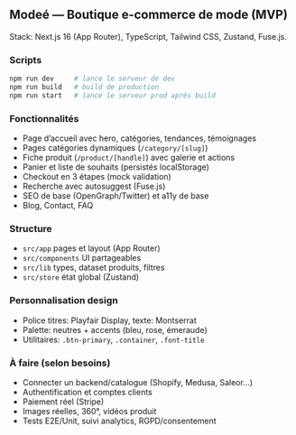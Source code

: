 ## Modeé — Boutique e-commerce de mode (MVP)

Stack: Next.js 16 (App Router), TypeScript, Tailwind CSS, Zustand, Fuse.js.

### Scripts

```bash
npm run dev     # lance le serveur de dev
npm run build   # build de production
npm run start   # lance le serveur prod après build
```

### Fonctionnalités
- Page d’accueil avec hero, catégories, tendances, témoignages
- Pages catégories dynamiques (`/category/[slug]`)
- Fiche produit (`/product/[handle]`) avec galerie et actions
- Panier et liste de souhaits (persistés localStorage)
- Checkout en 3 étapes (mock validation)
- Recherche avec autosuggest (Fuse.js)
- SEO de base (OpenGraph/Twitter) et a11y de base
- Blog, Contact, FAQ

### Structure
- `src/app` pages et layout (App Router)
- `src/components` UI partageables
- `src/lib` types, dataset produits, filtres
- `src/store` état global (Zustand)

### Personnalisation design
- Police titres: Playfair Display, texte: Montserrat
- Palette: neutres + accents (bleu, rose, émeraude)
- Utilitaires: `.btn-primary`, `.container`, `.font-title`

### À faire (selon besoins)
- Connecter un backend/catalogue (Shopify, Medusa, Saleor…)
- Authentification et comptes clients
- Paiement réel (Stripe)
- Images réelles, 360°, vidéos produit
- Tests E2E/Unit, suivi analytics, RGPD/consentement

